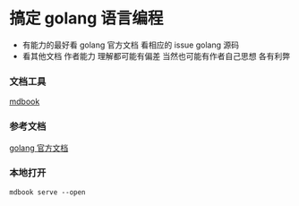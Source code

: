 # 搞定 golang 语言编程

- 有能力的最好看 golang 官方文档 看相应的 issue golang 源码
- 看其他文档 作者能力 理解都可能有偏差 当然也可能有作者自己思想 各有利弊

### 文档工具

[mdbook](https://github.com/rust-lang/mdBook)

### 参考文档

[golang 官方文档](https://go.dev/doc/)

### 本地打开

```
mdbook serve --open
```
